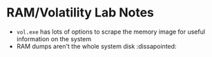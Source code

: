 # RAM/Volatility Lab Notes
* `vol.exe` has lots of options to scrape the memory image for useful information on the system
* RAM dumps aren't the whole system disk :dissapointed:
